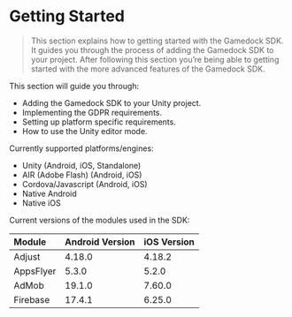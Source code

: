 # Getting Started

> This section explains how to getting started with the Gamedock SDK. It guides you through the process of adding the Gamedock SDK to your project. After following this section you’re being able to getting started with the more advanced features of the Gamedock SDK.

This section will guide you through:

* Adding the Gamedock SDK to your Unity project.
* Implementing the GDPR requirements.
* Setting up platform specific requirements.
* How to use the Unity editor mode.

Currently supported platforms/engines:

* Unity (Android, iOS, Standalone)
* AIR (Adobe Flash) (Android, iOS)
* Cordova/Javascript (Android, iOS)
* Native Android
* Native iOS

Current versions of the modules used in the SDK:

| Module                            | Android Version         | iOS Version        |
|:----------------------------------|:------------------------|:-------------------|
| Adjust                            | 4.18.0                  | 4.18.2             |
| AppsFlyer                         | 5.3.0                   | 5.2.0              |
| AdMob                             | 19.1.0                  | 7.60.0             |
| Firebase                          | 17.4.1                  | 6.25.0             |


